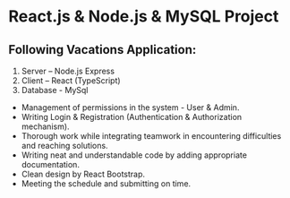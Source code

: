 # React.js & Node.js & MySQL Project
## Following Vacations Application:
1. Server – Node.js Express
2. Client – React (TypeScript)
3. Database - MySql
- Management of permissions in the system - User & Admin.
- Writing Login & Registration (Authentication & Authorization mechanism).
- Thorough work while integrating teamwork in encountering difficulties and reaching solutions.
- Writing neat and understandable code by adding appropriate documentation.
- Clean design by React Bootstrap.
- Meeting the schedule and submitting on time.